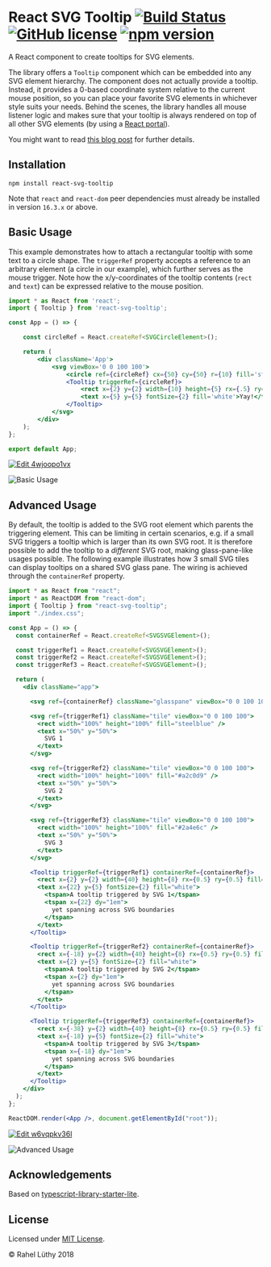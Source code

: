 # React SVG Tooltip [![Build Status](https://travis-ci.org/netzwerg/react-svg-tooltip.svg?branch=master)](https://travis-ci.org/netzwerg/react-svg-tooltip) [![GitHub license](https://img.shields.io/badge/license-MIT-blue.svg)](https://github.com/facebook/react/blob/master/LICENSE) [![npm version](https://img.shields.io/npm/v/react-svg-tooltip.svg?style=flat)](https://www.npmjs.com/package/react-svg-tooltip)

A React component to create tooltips for SVG elements.

The library offers a `Tooltip` component which can be embedded into any SVG element hierarchy.
The component does not actually provide a tooltip.
Instead, it provides a 0-based coordinate system relative to the current mouse position, so you can place your favorite SVG elements in whichever style suits your needs.
Behind the scenes, the library handles all mouse listener logic and makes sure that your tooltip is always rendered on top of all other SVG elements (by using a [React portal](https://reactjs.org/docs/portals.html)).

You might want to read [this blog post](https://netzwerg.ch/blog/2018/05/24/react-svg-tooltips/) for further details.

## Installation

`npm install react-svg-tooltip`

Note that `react` and `react-dom` peer dependencies must already be installed in version `16.3.x` or above.

## Basic Usage

This example demonstrates how to attach a rectangular tooltip with some text to a circle shape.
The `triggerRef` property accepts a reference to an arbitrary element (a circle in our example), which further serves as the mouse trigger.
Note how the x/y-coordinates of the tooltip contents (`rect` and `text`) can be expressed relative to the mouse position. 

```jsx
import * as React from 'react';
import { Tooltip } from 'react-svg-tooltip';

const App = () => {

    const circleRef = React.createRef<SVGCircleElement>();

    return (
        <div className='App'>
            <svg viewBox='0 0 100 100'>
                <circle ref={circleRef} cx={50} cy={50} r={10} fill='steelblue'/>
                <Tooltip triggerRef={circleRef}>
                    <rect x={2} y={2} width={10} height={5} rx={.5} ry={.5} fill='black'/>
                    <text x={5} y={5} fontSize={2} fill='white'>Yay!</text>
                </Tooltip>
            </svg>
        </div>
    );
};

export default App;
```

[![Edit 4wjoopo1vx](https://codesandbox.io/static/img/play-codesandbox.svg)](https://codesandbox.io/s/4wjoopo1vx)

![Basic Usage](screenshot-basic.png)

## Advanced Usage

By default, the tooltip is added to the SVG root element which parents the triggering element.
This can be limiting in certain scenarios, e.g. if a small SVG triggers a tooltip which is larger than its own SVG root.
It is therefore possible to add the tooltip to a *different* SVG root, making glass-pane-like usages possible.
The following example illustrates how 3 small SVG tiles can display tooltips on a shared SVG glass pane.
The wiring is achieved through the `containerRef` property.

```jsx
import * as React from "react";
import * as ReactDOM from "react-dom";
import { Tooltip } from "react-svg-tooltip";
import "./index.css";

const App = () => {
  const containerRef = React.createRef<SVGSVGElement>();

  const triggerRef1 = React.createRef<SVGSVGElement>();
  const triggerRef2 = React.createRef<SVGSVGElement>();
  const triggerRef3 = React.createRef<SVGSVGElement>();

  return (
    <div className="app">

      <svg ref={containerRef} className="glasspane" viewBox="0 0 100 100" />

      <svg ref={triggerRef1} className="tile" viewBox="0 0 100 100">
        <rect width="100%" height="100%" fill="steelblue" />
        <text x="50%" y="50%">
          SVG 1
        </text>
      </svg>

      <svg ref={triggerRef2} className="tile" viewBox="0 0 100 100">
        <rect width="100%" height="100%" fill="#a2c0d9" />
        <text x="50%" y="50%">
          SVG 2
        </text>
      </svg>

      <svg ref={triggerRef3} className="tile" viewBox="0 0 100 100">
        <rect width="100%" height="100%" fill="#2a4e6c" />
        <text x="50%" y="50%">
          SVG 3
        </text>
      </svg>

      <Tooltip triggerRef={triggerRef1} containerRef={containerRef}>
        <rect x={2} y={2} width={40} height={8} rx={0.5} ry={0.5} fill="black" />
        <text x={22} y={5} fontSize={2} fill="white">
          <tspan>A tooltip triggered by SVG 1</tspan>
          <tspan x={22} dy="1em">
            yet spanning across SVG boundaries
          </tspan>
        </text>
      </Tooltip>

      <Tooltip triggerRef={triggerRef2} containerRef={containerRef}>
        <rect x={-18} y={2} width={40} height={8} rx={0.5} ry={0.5} fill="black" />
        <text x={2} y={5} fontSize={2} fill="white">
          <tspan>A tooltip triggered by SVG 2</tspan>
          <tspan x={2} dy="1em">
            yet spanning across SVG boundaries
          </tspan>
        </text>
      </Tooltip>

      <Tooltip triggerRef={triggerRef3} containerRef={containerRef}>
        <rect x={-38} y={2} width={40} height={8} rx={0.5} ry={0.5} fill="black" />
        <text x={-18} y={5} fontSize={2} fill="white">
          <tspan>A tooltip triggered by SVG 3</tspan>
          <tspan x={-18} dy="1em">
            yet spanning across SVG boundaries
          </tspan>
        </text>
      </Tooltip>
    </div>
  );
};

ReactDOM.render(<App />, document.getElementById("root"));
```

[![Edit w6vqpkv36l](https://codesandbox.io/static/img/play-codesandbox.svg)](https://codesandbox.io/s/w6vqpkv36l)

![Advanced Usage](screenshot-advanced.png)

## Acknowledgements

Based on [typescript-library-starter-lite](https://github.com/tonysneed/typescript-library-starter-lite.git).

## License

Licensed under [MIT License](LICENSE).

&copy; Rahel Lüthy 2018
